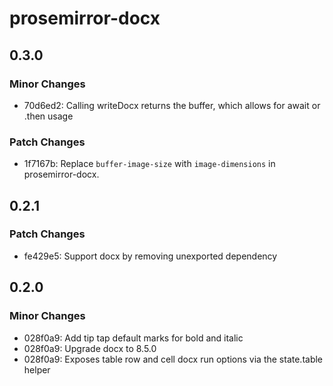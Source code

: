 # prosemirror-docx

## 0.3.0

### Minor Changes

- 70d6ed2: Calling writeDocx returns the buffer, which allows for await or .then usage

### Patch Changes

- 1f7167b: Replace `buffer-image-size` with `image-dimensions` in prosemirror-docx.

## 0.2.1

### Patch Changes

- fe429e5: Support docx by removing unexported dependency

## 0.2.0

### Minor Changes

- 028f0a9: Add tip tap default marks for bold and italic
- 028f0a9: Upgrade docx to 8.5.0
- 028f0a9: Exposes table row and cell docx run options via the state.table helper
